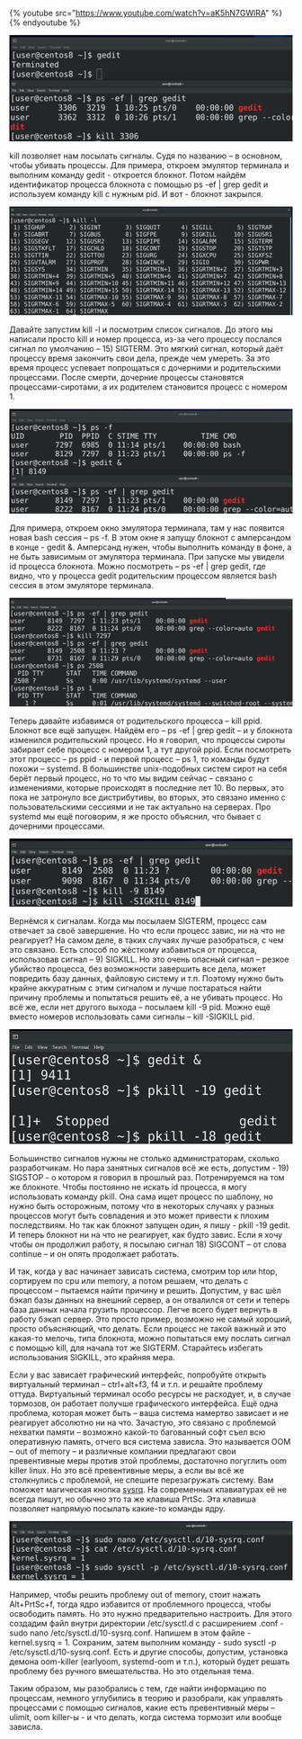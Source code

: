 {% youtube src="https://www.youtube.com/watch?v=aK5hN7GWlRA" %}{% endyoutube %}

![](images/16/kill.png)

kill позволяет нам посылать сигналы. Судя по названию – в основном, чтобы убивать процессы. Для примера, откроем эмулятор терминала и выполним команду gedit - откроется блокнот. Потом найдём идентификатор процесса блокнота с помощью ps -ef | grep gedit и используем команду kill c нужным pid.  И вот - блокнот закрылся.

![](images/16/killl.png)

Давайте запустим kill -l и посмотрим список сигналов. До этого мы написали просто kill и номер процесса, из-за чего процессу послался сигнал по умолчанию – 15) SIGTERM. Это мягкий сигнал, который даёт процессу время закончить свои дела, прежде чем умереть. За это время процесс успевает попрощаться с дочерними и родительскими процессами. После смерти, дочерние процессы становятся процессами-сиротами, а их родителем становится процесс с номером 1.

![](images/16/psef.png)

Для примера, откроем окно эмулятора терминала, там у нас появится новая bash сессия – ps -f. В этом окне я запущу блокнот с амперсандом в конце  - gedit &. Амперсанд нужен, чтобы выполнить команду в фоне, а не быть зависимым от эмулятора терминала. При запуске мы увидели id процесса блокнота. Можно посмотреть – ps -ef | grep gedit, где видно, что у процесса gedit родительским процессом является bash сессия в этом эмуляторе терминала.

![](images/16/systemd.png)

Теперь давайте избавимся от родительского процесса – kill ppid. Блокнот все ещё запущен. Найдём его – ps -ef | grep gedit – и у блокнота изменился родительский процесс. Но я говорил, что процессы сироты забирает себе процесс с номером 1, а тут другой ppid. Если посмотреть этот процесс – ps ppid - и первой процесс – ps 1, то команды будут похожи – systemd. В большинстве unix-подобных систем сирот на себя берёт первый процесс, но то что мы видим сейчас – связано с изменениями, которые происходят в последние лет 10. Во первых, это пока не затронуло все дистрибутивы,  во вторых, это связано именно с пользовательскими сессиями и не так актуально на серверах. Про systemd мы ещё поговорим, я же просто объяснил, что бывает с дочерними процессами.

![](images/16/sigkill.png)

Вернёмся к сигналам. Когда мы посылаем SIGTERM, процесс сам отвечает за своё завершение. Но что если процесс завис, ни на что не реагирует? На самом деле, в таких случаях лучше разобраться, с чем это связано. Есть способ по жёсткому избавиться от процесса, использовав сигнал – 9) SIGKILL. Но это очень опасный сигнал – резкое убийство процесса, без возможности завершить все дела, может повредить базу данных, файловую систему и т.п. Поэтому нужно быть крайне аккуратным с этим сигналом и лучше постараться найти причину проблемы и попытаться решить её, а не убивать процесс. Но всё же, если нет другого выхода – посылаем kill -9 pid. Можно ещё вместо номеров использовать сами сигналы – kill -SIGKILL pid.

![](images/16/sigstop.png)

Большинство сигналов нужны не столько администраторам, сколько разработчикам. Но пара занятных сигналов всё же есть, допустим - 19) SIGSTOP - о котором я говорил в прошлый раз. Потренируемся на том же блокноте. Чтобы постоянно не искать id процесса, я могу использовать команду pkill. Она сама ищет процесс по шаблону, но нужно быть осторожным, потому что в некоторых случаях у разных процессов могут быть совпадения и это может привести к плохим последствиям. Но так как блокнот запущен один, я пишу - pkill -19 gedit. И теперь блокнот ни на что не реагирует, как будто завис. Если я хочу чтобы он продолжил работу, я посылаю сигнал 18) SIGCONT – от слова continue – и он опять продолжает работать.

И так, когда у вас начинает зависать система, смотрим top или htop, сортируем по cpu или memory, а потом решаем, что делать с процессом – пытаемся найти причину и решить. Допустим, у вас шёл бэкап базы данных на внешний сервер, а он отвалился от сети и теперь база данных начала грузить процессор. Легче всего будет вернуть в работу бэкап сервер. Это просто пример, возможно не самый хороший, просто объясняющий, что делать. Если процесс не такой важный и это какая-то мелочь, типа блокнота, можно попытаться ему послать сигнал с помощью kill, для начала тот же SIGTERM. Старайтесь избегать использования SIGKILL, это крайняя мера.

Если у вас зависает графический интерфейс, попробуйте открыть виртуальный терминал – ctrl+alt+f3, f4  и т.п. и решайте проблему оттуда. Виртуальный терминал особо ресурсы не расходует, и, в случае тормозов, он работает получше графического интерфейса. Ещё одна проблема, которая может быть – ваша система намертво зависает и не реагирует абсолютно ни на что. Зачастую, это связано с проблемой нехватки памяти – возможно какой-то багованный софт съел всю оперативную память, отчего вся система зависла. Это называется OOM – out of memory – и различные компании предлагают свои превентивные меры против этой проблемы, достаточно погуглить oom killer linux. Но это всё превентивные меры, а если вы всё же столкнулись с проблемой, не спешите перезагружать систему. Вам поможет магическая кнопка [sysrq](https://ru.wikipedia.org/wiki/SysRq). На современных клавиатурах её не всегда пишут, но обычно это та же клавиша PrtSc. Эта клавиша позволяет напрямую посылать какие-то команды ядру.

![](images/16/sysrq.png)

Например, чтобы решить проблему out of memory, стоит нажать Alt+PrtSc+f, тогда ядро избавится от проблемного процесса, чтобы освободить память. Но это нужно предварительно настроить. Для этого создадим файл внутри директории /etc/sysctl.d с расширением .conf - sudo nano /etc/sysctl.d/10-sysrq.conf. Напишем в этом файле - kernel.sysrq = 1. Сохраним, затем выполним команду - sudo sysctl -p /etc/sysctl.d/10-sysrq.conf. Есть и другие способы, допустим, установка демона oom-killer (earlyoom, systemd-oom и т.п.), который будет решать проблему без ручного вмешательства. Но это отдельная тема.

Таким образом, мы разобрались с тем, где найти информацию по процессам, немного углубились в теорию и разобрали, как управлять процессами с помощью сигналов, какие есть превентивный меры – ulimit, oom killer-ы - и что делать, когда система тормозит или вообще зависла.
